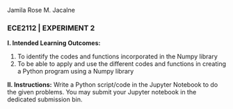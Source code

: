 Jamila Rose M. Jacalne
### ECE2112 | EXPERIMENT 2
**I. Intended Learning Outcomes:**
1. To identify the codes and functions incorporated in the Numpy library
2. To be able to apply and use the different codes and functions in creating a Python program using a
Numpy library

**II. Instructions:**
Write a Python script/code in the Jupyter Notebook to do the given problems. You may submit your Jupyter
notebook in the dedicated submission bin.

